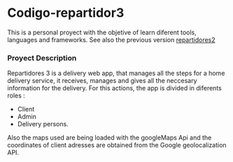 
# Codigo-repartidor3

This is a personal proyect with the objetive of learn diferent tools, languages and frameworks. See also the previous version [repartidores2]()


### Proyect Description
Repartidores 3 is a delivery web app, that manages all the steps for a home delivery service, it receives, manages and gives all the neccesary information for the delivery. For this actions, the app is divided in diferents roles :
- Client
- Admin 
- Delivery persons. 

Also the maps used are being loaded with the googleMaps Api and the coordinates of client adresses are obtained from the Google geolocalization API. 

